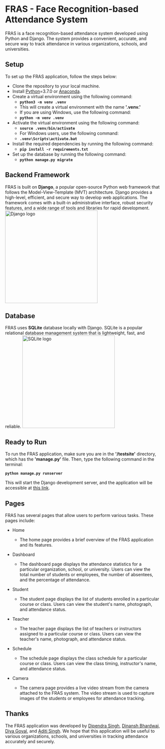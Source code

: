 # FRAS - Face Recognition-based Attendance System
FRAS is a face recognition-based attendance system developed using Python and Django. The system provides a convenient, accurate, and secure way to track attendance in various organizations, schools, and universities.

## Setup
To set up the FRAS application, follow the steps below:

- Clone the repository to your local machine.
- Install [Python](https://www.python.org/downloads/)=3.7.0 or [Anaconda](https://www.anaconda.com/products/distribution).
- Create a virtual environment using the following command:
  - **`python3 -m venv .venv`**
  - This will create a virtual environment with the name **'.venv.'**
  - If you are using Windows, use the following command:
  - **`python -m venv .venv`**
- Activate the virtual environment using the following command:
  - **`source .venv/bin/activate`**
  - For Windows users, use the following command:
  - **`.venv\Scripts\activate.bat`**
- Install the required dependencies by running the following command:
  - **`pip install -r requirements.txt`**
- Set up the database by running the following command:
  - **`python manage.py migrate`**

## Backend Framework
FRAS is built on **Django**, a popular open-source Python web framework that follows the Model-View-Template (MVT) architecture. Django provides a high-level, efficient, and secure way to develop web applications. The framework comes with a built-in administrative interface, robust security features, and a wide range of tools and libraries for rapid development.
<img src="https://user-images.githubusercontent.com/60287228/230828178-4297c75b-cd62-4461-8806-d73a8eedb231.png" alt="Django logo" width="300">

## Database
FRAS uses **SQLite** database locally with Django. SQLite is a popular relational database management system that is lightweight, fast, and reliable.
<img src="https://user-images.githubusercontent.com/60287228/230828466-449d335d-b435-4526-bfe9-63376806a1b5.png" alt="SQLite logo" width="300" >


## Ready to Run
To run the FRAS application, make sure you are in the **'/testsite'** directory, which has the **'manage.py'** file. Then, type the following command in the terminal:

**`python manage.py runserver`**

This will start the Django development server, and the application will be accessible at [this link](http://127.0.0.1:8000/).

## Pages
FRAS has several pages that allow users to perform various tasks. These pages include:

- Home
  - The home page provides a brief overview of the FRAS application and its features.

- Dashboard
  - The dashboard page displays the attendance statistics for a particular organization, school, or university. Users can view the total number of students or employees, the number of absentees, and the percentage of attendance.

- Student
  - The student page displays the list of students enrolled in a particular course or class. Users can view the student's name, photograph, and attendance status.

- Teacher
  - The teacher page displays the list of teachers or instructors assigned to a particular course or class. Users can view the teacher's name, photograph, and attendance status.

- Schedule
  - The schedule page displays the class schedule for a particular course or class. Users can view the class timing, instructor's name, and attendance status.

- Camera
  - The camera page provides a live video stream from the camera attached to the FRAS system. The video stream is used to capture images of the students or employees for attendance tracking.

## Thanks
The FRAS application was developed by [Dipendra Singh](https://github.com/dipendrasingh100), [Dinansh Bhardwaj](https://github.com/DinAnsh), [Diya Goyal](), and [Aditi Singh](https://github.com/aditisingh0409). We hope that this application will be useful to various organizations, schools, and universities in tracking attendance accurately and securely.
